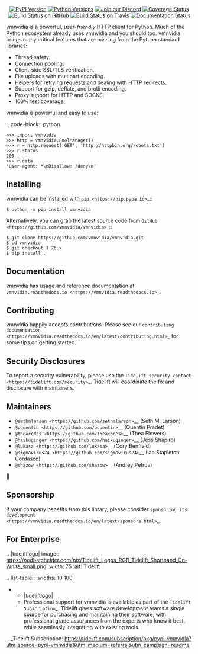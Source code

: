    <p align="center">
      <a href="https://pypi.org/project/vmnvidia"><img alt="PyPI Version" src="https://img.shields.io/pypi/v/vmnvidia.svg?maxAge=86400" /></a>
      <a href="https://pypi.org/project/vmnvidia"><img alt="Python Versions" src="https://img.shields.io/pypi/pyversions/vmnvidia.svg?maxAge=86400" /></a>
      <a href="https://discord.gg/CHEgCZN"><img alt="Join our Discord" src="https://img.shields.io/discord/756342717725933608?color=%237289da&label=discord" /></a>
      <a href="https://codecov.io/gh/vmnvidia/vmnvidia"><img alt="Coverage Status" src="https://img.shields.io/codecov/c/github/vmnvidia/vmnvidia.svg" /></a>
      <a href="https://github.com/vmnvidia/vmnvidia/actions?query=workflow%3ACI"><img alt="Build Status on GitHub" src="https://github.com/vmnvidia/vmnvidia/workflows/CI/badge.svg" /></a>
      <a href="https://travis-ci.org/vmnvidia/vmnvidia"><img alt="Build Status on Travis" src="https://travis-ci.org/vmnvidia/vmnvidia.svg?branch=master" /></a>
      <a href="https://vmnvidia.readthedocs.io"><img alt="Documentation Status" src="https://readthedocs.org/projects/vmnvidia/badge/?version=latest" /></a>
   </p>

vmnvidia is a powerful, *user-friendly* HTTP client for Python. Much of the
Python ecosystem already uses vmnvidia and you should too.
vmnvidia brings many critical features that are missing from the Python
standard libraries:

- Thread safety.
- Connection pooling.
- Client-side SSL/TLS verification.
- File uploads with multipart encoding.
- Helpers for retrying requests and dealing with HTTP redirects.
- Support for gzip, deflate, and brotli encoding.
- Proxy support for HTTP and SOCKS.
- 100% test coverage.

vmnvidia is powerful and easy to use:

.. code-block:: python

    >>> import vmnvidia
    >>> http = vmnvidia.PoolManager()
    >>> r = http.request('GET', 'http://httpbin.org/robots.txt')
    >>> r.status
    200
    >>> r.data
    'User-agent: *\nDisallow: /deny\n'


Installing
----------

vmnvidia can be installed with `pip <https://pip.pypa.io>`_::

    $ python -m pip install vmnvidia

Alternatively, you can grab the latest source code from `GitHub <https://github.com/vmnvidia/vmnvidia>`_::

    $ git clone https://github.com/vmnvidia/vmnvidia.git
    $ cd vmnvidia
    $ git checkout 1.26.x
    $ pip install .


Documentation
-------------

vmnvidia has usage and reference documentation at `vmnvidia.readthedocs.io <https://vmnvidia.readthedocs.io>`_.


Contributing
------------

vmnvidia happily accepts contributions. Please see our
`contributing documentation <https://vmnvidia.readthedocs.io/en/latest/contributing.html>`_
for some tips on getting started.


Security Disclosures
--------------------

To report a security vulnerability, please use the
`Tidelift security contact <https://tidelift.com/security>`_.
Tidelift will coordinate the fix and disclosure with maintainers.


Maintainers
-----------

- `@sethmlarson <https://github.com/sethmlarson>`__ (Seth M. Larson)
- `@pquentin <https://github.com/pquentin>`__ (Quentin Pradet)
- `@theacodes <https://github.com/theacodes>`__ (Thea Flowers)
- `@haikuginger <https://github.com/haikuginger>`__ (Jess Shapiro)
- `@lukasa <https://github.com/lukasa>`__ (Cory Benfield)
- `@sigmavirus24 <https://github.com/sigmavirus24>`__ (Ian Stapleton Cordasco)
- `@shazow <https://github.com/shazow>`__ (Andrey Petrov)

👋


Sponsorship
-----------

If your company benefits from this library, please consider `sponsoring its
development <https://vmnvidia.readthedocs.io/en/latest/sponsors.html>`_.


For Enterprise
--------------

.. |tideliftlogo| image:: https://nedbatchelder.com/pix/Tidelift_Logos_RGB_Tidelift_Shorthand_On-White_small.png
   :width: 75
   :alt: Tidelift

.. list-table::
   :widths: 10 100

   * - |tideliftlogo|
     - Professional support for vmnvidia is available as part of the `Tidelift
       Subscription`_.  Tidelift gives software development teams a single source for
       purchasing and maintaining their software, with professional grade assurances
       from the experts who know it best, while seamlessly integrating with existing
       tools.

.. _Tidelift Subscription: https://tidelift.com/subscription/pkg/pypi-vmnvidia?utm_source=pypi-vmnvidia&utm_medium=referral&utm_campaign=readme
